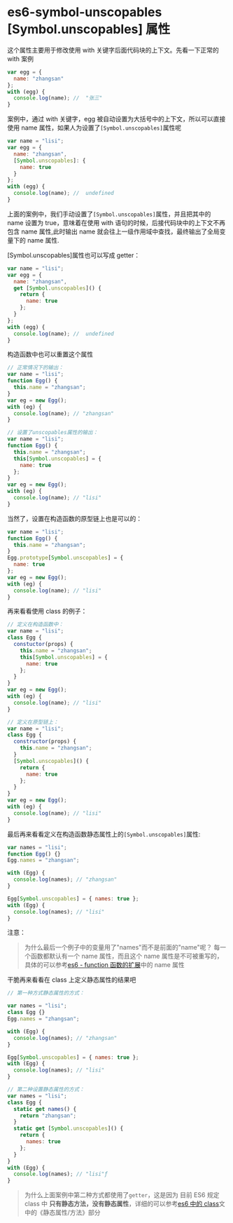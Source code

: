 # es6-symbol-unscopables [Symbol.unscopables] 属性

这个属性主要用于修改使用 with 关键字后面代码块的上下文。先看一下正常的 with 案例

```js
var egg = {
  name: "zhangsan"
};
with (egg) {
  console.log(name); //  "张三"
}
```

案例中，通过 with 关键字，egg 被自动设置为大括号中的上下文，所以可以直接使用 name 属性，如果人为设置了`[Symbol.unscopables]`属性呢

```js
var name = "lisi";
var egg = {
  name: "zhangsan",
  [Symbol.unscopables]: {
    name: true
  }
};
with (egg) {
  console.log(name); //  undefined
}
```

上面的案例中，我们手动设置了`[Symbol.unscopables]`属性，并且把其中的 name 设置为 true，意味着在使用 with 语句的时候，后接代码块中的上下文不再包含 name 属性,此时输出 name 就会往上一级作用域中查找，最终输出了全局变量下的 name 属性.

[Symbol.unscopables]属性也可以写成 getter：

```js
var name = "lisi";
var egg = {
  name: "zhangsan",
  get [Symbol.unscopables]() {
    return {
      name: true
    };
  }
};
with (egg) {
  console.log(name); //  undefined
}
```

构造函数中也可以重置这个属性

```js
// 正常情况下的输出：
var name = "lisi";
function Egg() {
  this.name = "zhangsan";
}
var eg = new Egg();
with (eg) {
  console.log(name); // "zhangsan"
}

// 设置了unscopables属性的输出：
var name = "lisi";
function Egg() {
  this.name = "zhangsan";
  this[Symbol.unscopables] = {
    name: true
  };
}
var eg = new Egg();
with (eg) {
  console.log(name); // "lisi"
}
```

当然了，设置在构造函数的原型链上也是可以的：

```js
var name = "lisi";
function Egg() {
  this.name = "zhangsan";
}
Egg.prototype[Symbol.unscopables] = {
  name: true
};
var eg = new Egg();
with (eg) {
  console.log(name); // "lisi"
}
```

再来看看使用 class 的例子：

```js
// 定义在构造函数中：
var name = "lisi";
class Egg {
  constuctor(props) {
    this.name = "zhangsan";
    this[Symbol.unscopables] = {
      name: true
    };
  }
}
var eg = new Egg();
with (eg) {
  console.log(name); // "lisi"
}

// 定义在原型链上：
var name = "lisi";
class Egg {
  constructor(props) {
    this.name = "zhangsan";
  }
  [Symbol.unscopables]() {
    return {
      name: true
    };
  }
}
var eg = new Egg();
with (eg) {
  console.log(name); // "lisi"
}
```

最后再来看看定义在构造函数静态属性上的`[Symbol.unscopables]`属性:

```js
var names = "lisi";
function Egg() {}
Egg.names = "zhangsan";

with (Egg) {
  console.log(names); // "zhangsan"
}

Egg[Symbol.unscopables] = { names: true };
with (Egg) {
  console.log(names); // "lisi"
}
```

注意：

> 为什么最后一个例子中的变量用了"names"而不是前面的"name"呢？ 每一个函数都默认有一个 name 属性，而且这个 name 属性是不可被重写的，具体的可以参考[es6 - function 函数的扩展](../es6-function)中的 name 属性

干脆再来看看在 class 上定义静态属性的结果吧

```js
// 第一种方式静态属性的方式：

var names = "lisi";
class Egg {}
Egg.names = "zhangsan";

with (Egg) {
  console.log(names); // "zhangsan"
}

Egg[Symbol.unscopables] = { names: true };
with (Egg) {
  console.log(names); // "lisi"
}

// 第二种设置静态属性的方式：
var names = "lisi";
class Egg {
  static get names() {
    return "zhangsan";
  }
  static get [Symbol.unscopables]() {
    return {
      names: true
    };
  }
}
with (Egg) {
  console.log(names); // "lisi"ƒ
}
```

> 为什么上面案例中第二种方式都使用了`getter`，这是因为 目前 ES6 规定 class 中 **只有静态方法，没有静态属性**，详细的可以参考[es6 中的 class](../es6-class)文中的《静态属性/方法》部分

